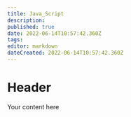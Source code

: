 ```yaml
---
title: Java_Script
description: 
published: true
date: 2022-06-14T10:57:42.360Z
tags: 
editor: markdown
dateCreated: 2022-06-14T10:57:42.360Z
---
```


# Header
Your content here